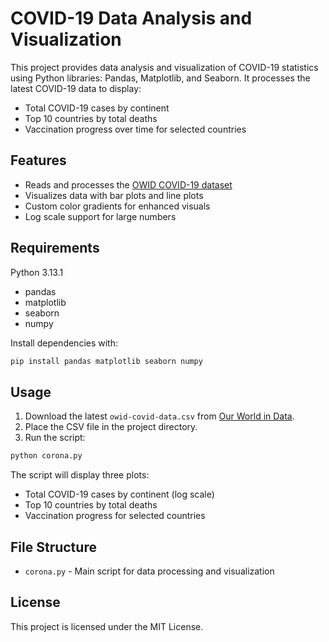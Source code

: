 # COVID-19 Data Analysis and Visualization

This project provides data analysis and visualization of COVID-19 statistics using Python libraries: Pandas, Matplotlib, and Seaborn. It processes the latest COVID-19 data to display:

- Total COVID-19 cases by continent
- Top 10 countries by total deaths
- Vaccination progress over time for selected countries

## Features

- Reads and processes the [OWID COVID-19 dataset](https://github.com/owid/covid-19-data)
- Visualizes data with bar plots and line plots
- Custom color gradients for enhanced visuals
- Log scale support for large numbers

## Requirements

Python 3.13.1
- pandas
- matplotlib
- seaborn
- numpy

Install dependencies with:

```sh
pip install pandas matplotlib seaborn numpy
```

## Usage

1. Download the latest `owid-covid-data.csv` from [Our World in Data](https://github.com/owid/covid-19-data/tree/master/public/data).
2. Place the CSV file in the project directory.
3. Run the script:

```sh
python corona.py
```

The script will display three plots:
- Total COVID-19 cases by continent (log scale)
- Top 10 countries by total deaths
- Vaccination progress for selected countries

## File Structure

- `corona.py` - Main script for data processing and visualization

## License

This project is licensed under the MIT License.
